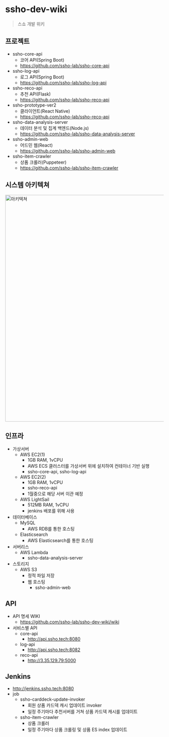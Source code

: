 # ssho-dev-wiki
> 스쇼 개발 위키

## 프로젝트

 - ssho-core-api
   - 코어 API(Spring Boot)
   - https://github.com/ssho-lab/ssho-core-api
 - ssho-log-api
   - 로그 API(Spring Boot)
   - https://github.com/ssho-lab/ssho-log-api
 - ssho-reco-api
   - 추천 API(Flask)
   - https://github.com/ssho-lab/ssho-reco-api
 - ssho-prototype-ver2
   - 클라이언트(React Native)
   - https://github.com/ssho-lab/ssho-reco-api
 - ssho-data-analysis-server
   - 데이터 분석 및 집계 백엔드(Node.js)
   - https://github.com/ssho-lab/ssho-data-analysis-server
 - ssho-admin-web
   - 어드민 웹(React)
   - https://github.com/ssho-lab/ssho-admin-web
 - ssho-item-crawler
   - 상품 크롤러(Puppeteer)
   - https://github.com/ssho-lab/ssho-item-crawler
   
   
## 시스템 아키텍쳐
<img width="718" alt="아키텍쳐" src="https://user-images.githubusercontent.com/23696493/103483664-2e76d780-4e2c-11eb-8016-12bc33ecca54.PNG">

 
## 인프라
  - 가상서버
    - AWS EC2(1)
      - 1GB RAM, 1vCPU
      - AWS ECS 클러스터를 가상서버 위에 설치하여 컨테이너 기반 실행
      - ssho-core-api, ssho-log-api
    - AWS EC2(2)
      - 1GB RAM, 1vCPU
      - ssho-reco-api
      - 1월중으로 해당 서버 이관 예정
    - AWS LightSail
      - 512MB RAM, 1vCPU
      - jenkins 배포를 위해 사용
 - 데이터베이스
   - MySQL
     - AWS RDB를 통한 호스팅
   - Elasticsearch
     - AWS Elasticsearch를 통한 호스팅
 - 서버리스
   - AWS Lambda
     - ssho-data-analysis-server
 - 스토리지
   - AWS S3
     - 정적 파일 저장
     - 웹 호스팅
       - ssho-admin-web

## API
 - API 명세 WIKI
   - https://github.com/ssho-lab/ssho-dev-wiki/wiki
 - 서비스별 API
   - core-api
     - http://api.ssho.tech:8080 
   - log-api
     - http://api.ssho.tech:8082 
   - reco-api
     - http://3.35.129.79:5000
     
## Jenkins
 - http://jenkins.ssho.tech:8080
 - job
    - ssho-carddeck-update-invoker
      - 회원 상품 카드덱 캐시 업데이트 invoker
      - 일정 주기마다 추천서버를 거쳐 상품 카드덱 캐시를 업데이트
    - ssho-item-crawler
      - 상품 크롤러
      - 일정 주기마다 상품 크롤링 및 상품 ES index 업데이트
